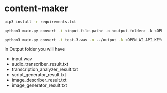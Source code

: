 # content-maker

```sh
pip3 install -r requirements.txt
```


```sh
python3 main.py convert -i <input-file-path> -o <output-folder> -k <OPEN_AI_API_KEY>
```


```sh
python3 main.py convert -i test-3.wav -o ../output -k <OPEN_AI_API_KEY>
```



In Output folder you will have
- input.wav
- audio_transcriber_result.txt
- transcription_analyzer_result.txt
- script_generator_result.txt
- image_describer_result.txt
- image_generator_result.txt
